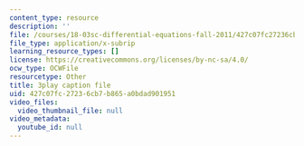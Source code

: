 ```yaml
---
content_type: resource
description: ''
file: /courses/18-03sc-differential-equations-fall-2011/427c07fc27236cb7b865a0bdad901951_zmzyW1rP-hk.srt
file_type: application/x-subrip
learning_resource_types: []
license: https://creativecommons.org/licenses/by-nc-sa/4.0/
ocw_type: OCWFile
resourcetype: Other
title: 3play caption file
uid: 427c07fc-2723-6cb7-b865-a0bdad901951
video_files:
  video_thumbnail_file: null
video_metadata:
  youtube_id: null
---
```

